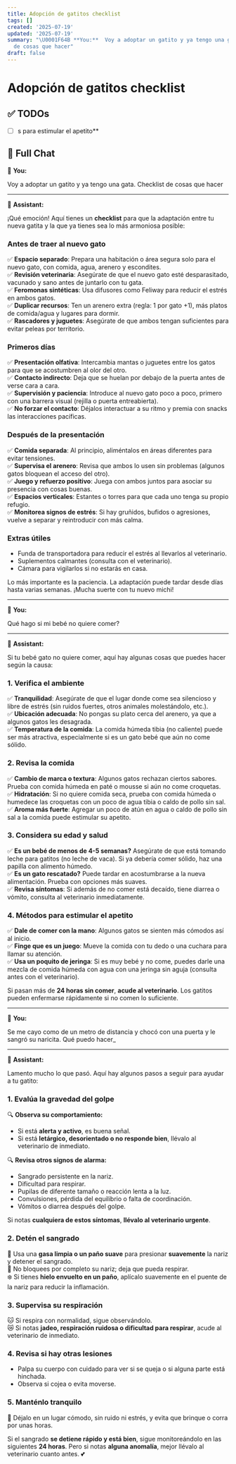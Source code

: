 ```yaml
---
title: Adopción de gatitos checklist
tags: []
created: '2025-07-19'
updated: '2025-07-19'
summary: "\U0001F64B **You:**  Voy a adoptar un gatito y ya tengo una gata. Checklist
  de cosas que hacer"
draft: false
---
```


# Adopción de gatitos checklist

## ✅ TODOs
- [ ] s para estimular el apetito**

## 🧠 Full Chat

🙋 **You:**

Voy a adoptar un gatito y ya tengo una gata. Checklist de cosas que hacer

---

🤖 **Assistant:**

¡Qué emoción! Aquí tienes un **checklist** para que la adaptación entre tu nueva gatita y la que ya tienes sea lo más armoniosa posible:  

### **Antes de traer al nuevo gato**  
✅ **Espacio separado**: Prepara una habitación o área segura solo para el nuevo gato, con comida, agua, arenero y escondites.  
✅ **Revisión veterinaria**: Asegúrate de que el nuevo gato esté desparasitado, vacunado y sano antes de juntarlo con tu gata.  
✅ **Feromonas sintéticas**: Usa difusores como Feliway para reducir el estrés en ambos gatos.  
✅ **Duplicar recursos**: Ten un arenero extra (regla: 1 por gato +1), más platos de comida/agua y lugares para dormir.  
✅ **Rascadores y juguetes**: Asegúrate de que ambos tengan suficientes para evitar peleas por territorio.  

### **Primeros días**  
✅ **Presentación olfativa**: Intercambia mantas o juguetes entre los gatos para que se acostumbren al olor del otro.  
✅ **Contacto indirecto**: Deja que se huelan por debajo de la puerta antes de verse cara a cara.  
✅ **Supervisión y paciencia**: Introduce al nuevo gato poco a poco, primero con una barrera visual (rejilla o puerta entreabierta).  
✅ **No forzar el contacto**: Déjalos interactuar a su ritmo y premia con snacks las interacciones pacíficas.  

### **Después de la presentación**  
✅ **Comida separada**: Al principio, aliméntalos en áreas diferentes para evitar tensiones.  
✅ **Supervisa el arenero**: Revisa que ambos lo usen sin problemas (algunos gatos bloquean el acceso del otro).  
✅ **Juego y refuerzo positivo**: Juega con ambos juntos para asociar su presencia con cosas buenas.  
✅ **Espacios verticales**: Estantes o torres para que cada uno tenga su propio refugio.  
✅ **Monitorea signos de estrés**: Si hay gruñidos, bufidos o agresiones, vuelve a separar y reintroducir con más calma.  

### **Extras útiles**  
- Funda de transportadora para reducir el estrés al llevarlos al veterinario.  
- Suplementos calmantes (consulta con el veterinario).  
- Cámara para vigilarlos si no estarás en casa.  

Lo más importante es la paciencia. La adaptación puede tardar desde días hasta varias semanas. ¡Mucha suerte con tu nuevo michi!

---

🙋 **You:**

Qué hago si mi bebé no quiere comer?

---

🤖 **Assistant:**

Si tu bebé gato no quiere comer, aquí hay algunas cosas que puedes hacer según la causa:  

### **1. Verifica el ambiente**  
✅ **Tranquilidad**: Asegúrate de que el lugar donde come sea silencioso y libre de estrés (sin ruidos fuertes, otros animales molestándolo, etc.).  
✅ **Ubicación adecuada**: No pongas su plato cerca del arenero, ya que a algunos gatos les desagrada.  
✅ **Temperatura de la comida**: La comida húmeda tibia (no caliente) puede ser más atractiva, especialmente si es un gato bebé que aún no come sólido.  

### **2. Revisa la comida**  
✅ **Cambio de marca o textura**: Algunos gatos rechazan ciertos sabores. Prueba con comida húmeda en paté o mousse si aún no come croquetas.  
✅ **Hidratación**: Si no quiere comida seca, prueba con comida húmeda o humedece las croquetas con un poco de agua tibia o caldo de pollo sin sal.  
✅ **Aroma más fuerte**: Agregar un poco de atún en agua o caldo de pollo sin sal a la comida puede estimular su apetito.  

### **3. Considera su edad y salud**  
✅ **Es un bebé de menos de 4-5 semanas?** Asegúrate de que está tomando leche para gatitos (no leche de vaca). Si ya debería comer sólido, haz una papilla con alimento húmedo.  
✅ **Es un gato rescatado?** Puede tardar en acostumbrarse a la nueva alimentación. Prueba con opciones más suaves.  
✅ **Revisa síntomas**: Si además de no comer está decaído, tiene diarrea o vómito, consulta al veterinario inmediatamente.  

### **4. Métodos para estimular el apetito**  
✅ **Dale de comer con la mano**: Algunos gatos se sienten más cómodos así al inicio.  
✅ **Finge que es un juego**: Mueve la comida con tu dedo o una cuchara para llamar su atención.  
✅ **Usa un poquito de jeringa**: Si es muy bebé y no come, puedes darle una mezcla de comida húmeda con agua con una jeringa sin aguja (consulta antes con el veterinario).  

Si pasan más de **24 horas sin comer**, **acude al veterinario**. Los gatitos pueden enfermarse rápidamente si no comen lo suficiente.

---

🙋 **You:**

Se me cayo como de un metro de distancia y chocó con una puerta y le sangró su naricita. Qué puedo hacer_

---

🤖 **Assistant:**

Lamento mucho lo que pasó. Aquí hay algunos pasos a seguir para ayudar a tu gatito:  

### **1. Evalúa la gravedad del golpe**  
🔍 **Observa su comportamiento:**  
- Si está **alerta y activo**, es buena señal.  
- Si está **letárgico, desorientado o no responde bien**, llévalo al veterinario de inmediato.  

🔍 **Revisa otros signos de alarma:**  
- Sangrado persistente en la nariz.  
- Dificultad para respirar.  
- Pupilas de diferente tamaño o reacción lenta a la luz.  
- Convulsiones, pérdida del equilibrio o falta de coordinación.  
- Vómitos o diarrea después del golpe.  

Si notas **cualquiera de estos síntomas**, **llévalo al veterinario urgente**.  

### **2. Detén el sangrado**  
💉 Usa una **gasa limpia o un paño suave** para presionar **suavemente** la nariz y detener el sangrado.  
💨 No bloquees por completo su nariz; deja que pueda respirar.  
❄️ Si tienes **hielo envuelto en un paño**, aplícalo suavemente en el puente de la nariz para reducir la inflamación.  

### **3. Supervisa su respiración**  
🐱 Si respira con normalidad, sigue observándolo.  
😿 Si notas **jadeo, respiración ruidosa o dificultad para respirar**, acude al veterinario de inmediato.  

### **4. Revisa si hay otras lesiones**  
- Palpa su cuerpo con cuidado para ver si se queja o si alguna parte está hinchada.  
- Observa si cojea o evita moverse.  

### **5. Manténlo tranquilo**  
🏡 Déjalo en un lugar cómodo, sin ruido ni estrés, y evita que brinque o corra por unas horas.  

Si el sangrado **se detiene rápido y está bien**, sigue monitoreándolo en las siguientes **24 horas**. Pero si notas **alguna anomalía**, mejor llévalo al veterinario cuanto antes. 💕